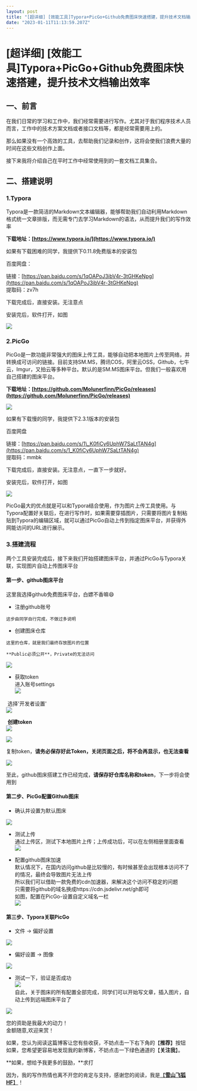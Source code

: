 ```yaml
---
layout: post
title: "[超详细] [效能工具]Typora+PicGo+Github免费图床快速搭建，提升技术文档输出效率"
date: "2023-01-11T11:13:59.207Z"
---
```

\[超详细\] \[效能工具\]Typora+PicGo+Github免费图床快速搭建，提升技术文档输出效率
======================================================

一、前言
----

在我们日常的学习和工作中，我们经常需要进行写作。尤其对于我们程序技术人员而言，工作中的技术方案文档或者接口文档等，都是经常需要用上的。

那么如果没有一个高效的工具，去帮助我们记录和创作，这将会使我们浪费大量的时间在这些文档创作上面。

接下来我将介绍自己在平时工作中经常使用到的一套文档工具集合。

二、搭建说明
------

### 1.Typora

Typora是一款简洁的Markdown文本编辑器，能够帮助我们自动利用Markdown格式统一文章排版，而无需专门去学习Markdown的语法，从而提升我们的写作效率

**下载地址：[https://www.typora.io/](https://www.typora.io/)**

如果有下载困难的同学，我提供下0.11.8免费版本的安装包

百度网盘：

链接：[https://pan.baidu.com/s/1qOAPoJ3ibV4r-3tGHKeNpg](https://pan.baidu.com/s/1qOAPoJ3ibV4r-3tGHKeNpg)  
提取码：zv7h

下载完成后，直接安装。无注意点

安装完后，软件打开，如图

![](https://img2023.cnblogs.com/blog/1213153/202301/1213153-20230111155024954-1223475609.png)

### 2.PicGo

PicGo是一款功能非常强大的图床上传工具，能够自动把本地图片上传至网络，并转换成可访问的链接。目前支持SM.MS，腾讯COS，阿里云OSS，Github，七牛云，Imgur，又拍云等多种平台。默认的是SM.MS图床平台。但我们一般喜欢用自己搭建的图床平台。

**下载地址：[https://github.com/Molunerfinn/PicGo/releases](https://github.com/Molunerfinn/PicGo/releases)**

![](https://img2023.cnblogs.com/blog/1213153/202301/1213153-20230111155118057-150145579.png)

如果有下载慢的同学，我提供下2.3.1版本的安装包

百度网盘

链接：[https://pan.baidu.com/s/1\_K0fiCy6UphW7SaLtTAN4g](https://pan.baidu.com/s/1_K0fiCy6UphW7SaLtTAN4g)  
提取码：mmbk

下载完成后，直接安装。无注意点，一直下一步就好。

安装完后，软件打开，如图

![](https://img2023.cnblogs.com/blog/1213153/202301/1213153-20230111155133697-810507369.png)

PicGo最大的优点就是可以和Typora结合使用，作为图片上传工具使用。与Typora配置好关联后，在进行写作时，如果需要穿插图片，只需要将图片复制粘贴到Typora的编辑区域，就可以通过PicGo自动上传到指定图床平台，并获得外网能访问的URL进行展示。

### 3.搭建流程

两个工具安装完成后，接下来我们开始搭建图床平台，并通过PicGo与Typora关联，实现图片自动上传图床平台

#### 第一步、github图床平台

这里我选择github免费图床平台，白嫖不香嘛😄

*    注册github账号
    
    这步由同学自行完成，不做过多说明
    
*    创建图床仓库
    
    这里的仓库，就是我们最终存放图片的位置
    
    **Public必须公开**，Private的无法访问
    

![](https://img2023.cnblogs.com/blog/1213153/202301/1213153-20230111155146109-428520263.png)

*    获取token  
    进入账号settings  
    ![](https://img2023.cnblogs.com/blog/1213153/202301/1213153-20230111155200284-1697071493.png)

​ 选择'开发者设置'  
![](https://img2023.cnblogs.com/blog/1213153/202301/1213153-20230111155209588-1754261030.png)

​ **创建token**  
![](https://img2023.cnblogs.com/blog/1213153/202301/1213153-20230111155217565-482316534.png)

![](https://img2023.cnblogs.com/blog/1213153/202301/1213153-20230111155233302-232297313.png)

复制token，**请务必保存好此Token，关闭页面之后，将不会再显示，也无法查看**

![](https://img2023.cnblogs.com/blog/1213153/202301/1213153-20230111155307559-1191805133.png)

至此，github图床搭建工作已经完成，**请保存好仓库名称和token**，下一步将会使用到

#### 第二步、PicGo配置Github图床

*    确认并设置为默认图床

![](https://img2023.cnblogs.com/blog/1213153/202301/1213153-20230111155314862-1254319637.png)

*    测试上传  
    通过上传区，测试下本地图片上传；上传成功后，可以在左侧相册里面查看  
    ![](https://img2023.cnblogs.com/blog/1213153/202301/1213153-20230111155327880-1366428917.png)
    
*    配置github图床加速  
    默认情况下，在国内访问github是比较慢的，有时候甚至会出现根本访问不了的情况，最终会导致图片无法上传  
    所以我们可以借助一款免费的cdn加速器，来解决这个访问不稳定的问题  
    只需要将github的域名换成https://cdn.jsdelivr.net/gh即可  
    如图，配置在PicGo-设置自定义域名一栏  
    ![](https://img2023.cnblogs.com/blog/1213153/202301/1213153-20230111155334920-621120817.png)
    

#### 第三步、Typora关联PicGo

*    文件 -> 偏好设置

![](https://img2023.cnblogs.com/blog/1213153/202301/1213153-20230111155354869-1963123621.png)

*    偏好设置 -> 图像

![](https://img2023.cnblogs.com/blog/1213153/202301/1213153-20230111155404032-1808788132.png)

*    测试一下，验证是否成功  
    ![](https://img2023.cnblogs.com/blog/1213153/202301/1213153-20230111155413259-2059684805.png)  
    自此，关于图床的所有配置全部完成，同学们可以开始写文章，插入图片，自动上传到远端图床平台了

![](https://blog-static.cnblogs.com/files/blogs/371598/zfb2.gif)

您的资助是我最大的动力！  
金额随意,欢迎来赏！

如果，您认为阅读这篇博客让您有些收获，不妨点击一下右下角的【**推荐**】按钮  
如果，您希望更容易地发现我的新博客，不妨点击一下绿色通道的【**关注我**】。

**如果，想给予我更多的鼓励，**求打

因为，我的写作热情也离不开您的肯定与支持，感谢您的阅读，我是[【**雪山飞狐HF**】](https://www.cnblogs.com/xsfh-hf)！